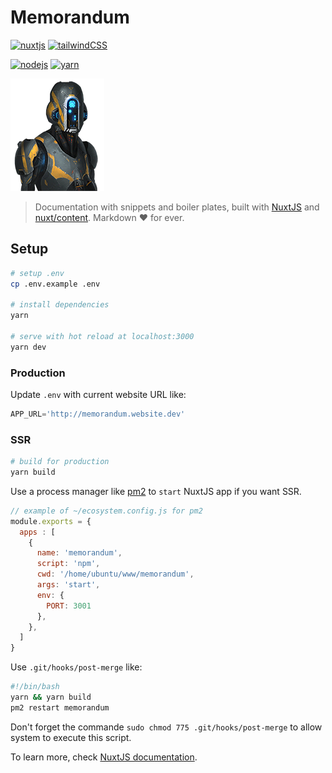 # Memorandum

[![nuxtjs](https://img.shields.io/static/v1?label=NuxtJS&message=v2.14&color=00C58E&style=flat-square&logo=nuxt.js&logoColor=ffffff)](https://nuxtjs.org/)
[![tailwindCSS](https://img.shields.io/static/v1?label=Tailwind%20CSS&message=v1.8&color=38B2AC&style=flat-square&logo=tailwind-css&logoColor=ffffff)](https://tailwindcss.com/)

[![nodejs](https://img.shields.io/static/v1?label=NodeJS&message=v12.16&color=339933&style=flat-square&logo=node.js&logoColor=ffffff)](https://nodejs.org/en)
[![yarn](https://img.shields.io/static/v1?label=Yarn&message=v1.22&color=2C8EBB&style=flat-square&logo=yarn&logoColor=ffffff)](https://classic.yarnpkg.com/lang/en/)

![Memo](static/logo/logo-readme.png)

> Documentation with snippets and boiler plates, built with [NuxtJS](https://nuxtjs.org) and [nuxt/content](https://content.nuxtjs.org). Markdown ❤️ for ever.

## Setup

```bash
# setup .env
cp .env.example .env

# install dependencies
yarn

# serve with hot reload at localhost:3000
yarn dev
```

### Production

Update `.env` with current website URL like:

```js
APP_URL='http://memorandum.website.dev'
```

### SSR

```bash
# build for production
yarn build
```

Use a process manager like [pm2](https://pm2.keymetrics.io) to `start` NuxtJS app if you want SSR.

```js
// example of ~/ecosystem.config.js for pm2
module.exports = {
  apps : [
    {
      name: 'memorandum',
      script: 'npm',
      cwd: '/home/ubuntu/www/memorandum',
      args: 'start',
      env: {
        PORT: 3001
      },
    },
  ]
}
```

Use `.git/hooks/post-merge` like:

```bash
#!/bin/bash
yarn && yarn build
pm2 restart memorandum
```

Don't forget the commande `sudo chmod 775 .git/hooks/post-merge` to allow system to execute this script.

To learn more, check [NuxtJS documentation](https://nuxtjs.org).
